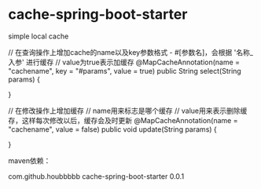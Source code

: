# cache-spring-boot-starter

simple local cache

// 在查询操作上增加cache的name以及key参数格式 - #[参数名]，会根据 '名称_入参' 进行缓存
// value为true表示加缓存
@MapCacheAnnotation(name = "cachename", key = "#params", value = true)
public String select(String params) {
    
}

// 在修改操作上增加缓存
// name用来标志是哪个缓存
// value用来表示删除缓存，这样每次修改以后，缓存会及时更新
@MapCacheAnnotation(name = "cachename", value = false)
public void update(String params) {

}

maven依赖：

<dependency>
    <groupId>com.github.houbbbbb</groupId>
    <artifactId>cache-spring-boot-starter</artifactId>
    <version>0.0.1</version>
</dependency>
